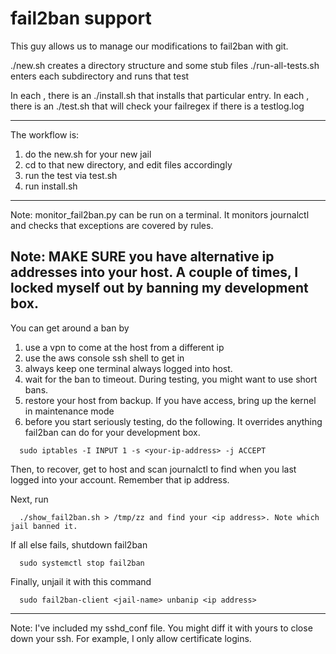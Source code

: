 # fail2ban support

This guy allows us to manage our modifications to fail2ban with git.

./new.sh <name> creates a directory structure and some stub files
./run-all-tests.sh enters each subdirectory and runs that test

In each <name>, there is an ./install.sh that installs that particular entry.
In each <name>, there is an ./test.sh that will check your failregex if there is a testlog.log

---

The workflow is:
  1. do the new.sh for your new jail
  2. cd to that new directory, and edit files accordingly
  3. run the test via test.sh
  4. run install.sh 

---
Note: monitor_fail2ban.py can be run on a terminal. It monitors journalctl and checks that exceptions are covered by rules.

## Note: MAKE SURE you have alternative ip addresses into your host. A couple of times, I locked myself out by banning my development box.

You can get around a ban by
  1. use a vpn to come at the host from a different ip
  2. use the aws console ssh shell to get in
  3. always keep one terminal always logged into host.
  4. wait for the ban to timeout. During testing, you might want to use short bans.
  5. restore your host from backup. If you have access, bring up the kernel in maintenance mode
  6. before you start seriously testing, do the following. It overrides anything fail2ban can do for your development box.

```
  sudo iptables -I INPUT 1 -s <your-ip-address> -j ACCEPT
```

Then, to recover, get to host and scan journalctl to find when you last logged into your account.
Remember that ip address.

Next, run

```
  ./show_fail2ban.sh > /tmp/zz and find your <ip address>. Note which jail banned it.
```

If all else fails, shutdown fail2ban

```
  sudo systemctl stop fail2ban
```

Finally, unjail it with this command

```
  sudo fail2ban-client <jail-name> unbanip <ip address>
```


---
Note: I've included my sshd_conf file. You might diff it with yours to close down your
ssh. For example, I only allow certificate logins.


